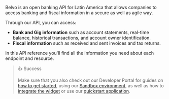 Belvo is an open banking API for Latin America that allows companies to access banking and fiscal information in a secure as well as agile way.

Through our API, you can access:
  - **Bank and Gig information** such as account statements, real-time balance, historical transactions, and account owner identification.
  - **Fiscal information** such as received and sent invoices and tax returns.

In this API reference you'll find all the information you need about each endpoint and resource. 

> 👍 Success
> 
> Make sure that you also check out our Developer Portal for guides on [how to get started](https://developers.belvo.com/docs/get-started-in-5-minutes), using our [Sandbox environment](https://developers.belvo.com/docs?test-in-sandbox), as well as how to [integrate the widget](https://developers.belvo.com/docs/connect-widget) or use our [quickstart application](https://developers.belvo.com/docs/quickstart-application).